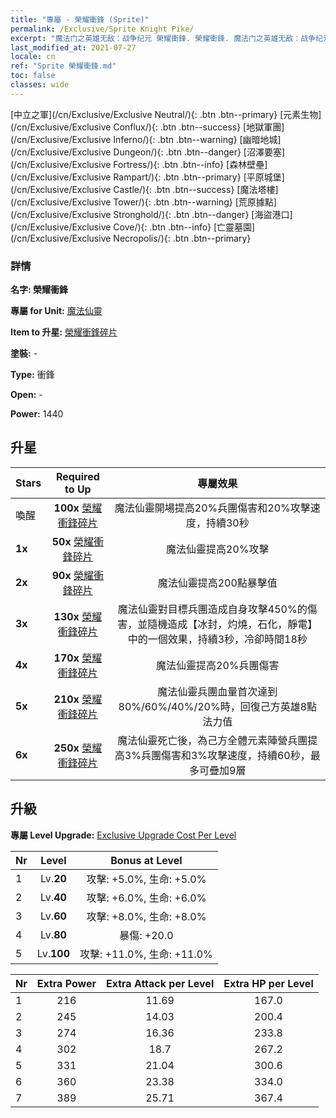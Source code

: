 ```yaml
---
title: "專屬 - 榮耀衝鋒 (Sprite)"
permalink: /Exclusive/Sprite Knight Pike/
excerpt: "魔法门之英雄无敌：战争纪元 榮耀衝鋒. 榮耀衝鋒. 魔法门之英雄无敌：战争纪元 專屬 榮耀衝鋒. 魔法仙靈 專屬."
last_modified_at: 2021-07-27
locale: cn
ref: "Sprite 榮耀衝鋒.md"
toc: false
classes: wide
---
```

 [中立之軍](/cn/Exclusive/Exclusive Neutral/){: .btn .btn--primary} [元素生物](/cn/Exclusive/Exclusive Conflux/){: .btn .btn--success} [地獄軍團](/cn/Exclusive/Exclusive Inferno/){: .btn .btn--warning} [幽暗地城](/cn/Exclusive/Exclusive Dungeon/){: .btn .btn--danger} [沼澤要塞](/cn/Exclusive/Exclusive Fortress/){: .btn .btn--info} [森林壁壘](/cn/Exclusive/Exclusive Rampart/){: .btn .btn--primary} [平原城堡](/cn/Exclusive/Exclusive Castle/){: .btn .btn--success} [魔法塔樓](/cn/Exclusive/Exclusive Tower/){: .btn .btn--warning} [荒原據點](/cn/Exclusive/Exclusive Stronghold/){: .btn .btn--danger} [海盜港口](/cn/Exclusive/Exclusive Cove/){: .btn .btn--info} [亡靈墓園](/cn/Exclusive/Exclusive Necropolis/){: .btn .btn--primary} 

### 詳情
 **名字: 榮耀衝鋒** 

 **專屬 for Unit:** [魔法仙靈](/cn/units/Sprite/) 

 **Item to 升星:** [榮耀衝鋒碎片](/cn/Items/con_916/)

 **塗裝:** -

 **Type:** 衝鋒

 **Open:** -

 **Power:** 1440

## 升星

  |     Stars    |  Required to Up | 專屬效果 |
  |:-------------|:---------------:|:---------------:|
  |  喚醒  | **100x** [榮耀衝鋒碎片](/cn/Items/con_916/) | 魔法仙靈開場提高20%兵團傷害和20%攻擊速度，持續30秒 |
  | **1x** <i class="fas fa-star"/> | **50x** [榮耀衝鋒碎片](/cn/Items/con_916/) | 魔法仙靈提高20%攻擊 |
  | **2x** <i class="fas fa-star"/> | **90x** [榮耀衝鋒碎片](/cn/Items/con_916/) | 魔法仙靈提高200點暴擊值 |
  | **3x** <i class="fas fa-star"/> | **130x** [榮耀衝鋒碎片](/cn/Items/con_916/) | 魔法仙靈對目標兵團造成自身攻擊450%的傷害，並隨機造成【冰封，灼燒，石化，靜電】中的一個效果，持續3秒，冷卻時間18秒 |
  | **4x** <i class="fas fa-star"/> | **170x** [榮耀衝鋒碎片](/cn/Items/con_916/) | 魔法仙靈提高20%兵團傷害 |
  | **5x** <i class="fas fa-star"/> | **210x** [榮耀衝鋒碎片](/cn/Items/con_916/) | 魔法仙靈兵團血量首次達到80%/60%/40%/20%時，回復己方英雄8點法力值 |
  | **6x** <i class="fas fa-star"/> | **250x** [榮耀衝鋒碎片](/cn/Items/con_916/) | 魔法仙靈死亡後，為己方全體元素陣營兵團提高3%兵團傷害和3%攻擊速度，持續60秒，最多可疊加9層 |


## 升級
 **專屬 Level Upgrade:** [Exclusive Upgrade Cost Per Level](/Exclusive/ExclusiveUpgradeCostPerLevel/)

  |  Nr  |   Level  | Bonus at Level |
  |:-----|:--------:|:--------------:|
  | 1 | Lv.**20** | 攻擊: +5.0%, 生命: +5.0% |
  | 2 | Lv.**40** | 攻擊: +6.0%, 生命: +6.0% |
  | 3 | Lv.**60** | 攻擊: +8.0%, 生命: +8.0% |
  | 4 | Lv.**80** | 暴傷: +20.0 |
  | 5 | Lv.**100** | 攻擊: +11.0%, 生命: +11.0% |


  |  Nr  |  Extra Power | Extra Attack per Level | Extra HP per Level |
  |:-----|:--------:|:--------:|:--------:|
  | 1 | 216 | 11.69 | 167.0 |
  | 2 | 245 | 14.03 | 200.4 |
  | 3 | 274 | 16.36 | 233.8 |
  | 4 | 302 | 18.7 | 267.2 |
  | 5 | 331 | 21.04 | 300.6 |
  | 6 | 360 | 23.38 | 334.0 |
  | 7 | 389 | 25.71 | 367.4 |


